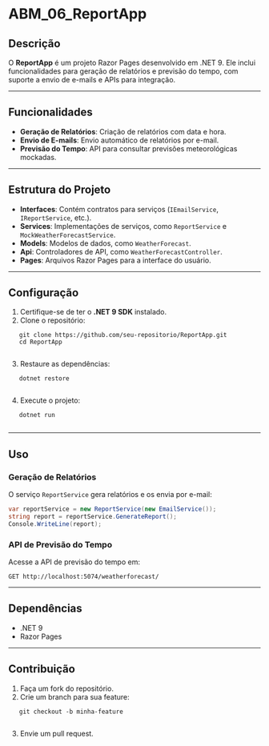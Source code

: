 # ABM_06_ReportApp

## **Descrição**
O **ReportApp** é um projeto Razor Pages desenvolvido em .NET 9. Ele inclui funcionalidades para geração de relatórios e previsão do tempo, com suporte a envio de e-mails e APIs para integração.

---

## **Funcionalidades**
- **Geração de Relatórios**: Criação de relatórios com data e hora.
- **Envio de E-mails**: Envio automático de relatórios por e-mail.
- **Previsão do Tempo**: API para consultar previsões meteorológicas mockadas.

---

## **Estrutura do Projeto**
- **Interfaces**: Contém contratos para serviços (`IEmailService`, `IReportService`, etc.).
- **Services**: Implementações de serviços, como `ReportService` e `MockWeatherForecastService`.
- **Models**: Modelos de dados, como `WeatherForecast`.
- **Api**: Controladores de API, como `WeatherForecastController`.
- **Pages**: Arquivos Razor Pages para a interface do usuário.

---

## **Configuração**
1. Certifique-se de ter o **.NET 9 SDK** instalado.
2. Clone o repositório:
   
```shell
   git clone https://github.com/seu-repositorio/ReportApp.git
   cd ReportApp
   
```
3. Restaure as dependências:
   
```shell
   dotnet restore
   
```
4. Execute o projeto:
   
```shell
   dotnet run
   
```

---

## **Uso**
### **Geração de Relatórios**
O serviço `ReportService` gera relatórios e os envia por e-mail:

```csharp
var reportService = new ReportService(new EmailService());
string report = reportService.GenerateReport();
Console.WriteLine(report);

```

### **API de Previsão do Tempo**
Acesse a API de previsão do tempo em:

```
GET http://localhost:5074/weatherforecast/

```

---

## **Dependências**
- .NET 9
- Razor Pages

---

## **Contribuição**
1. Faça um fork do repositório.
2. Crie um branch para sua feature:
   
```shell
   git checkout -b minha-feature
   
```
3. Envie um pull request.
